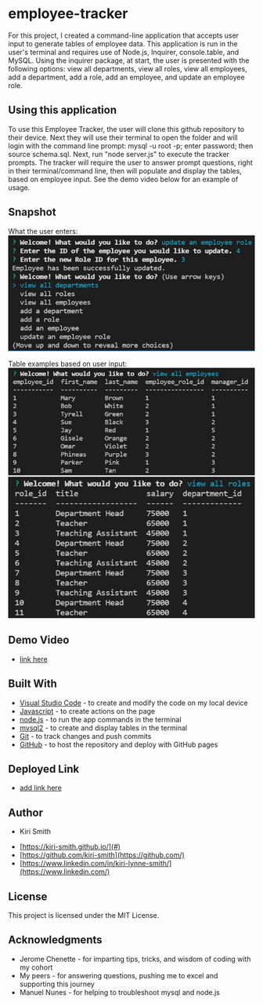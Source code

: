 # employee-tracker
For this project, I created a command-line application that accepts user input to generate tables of employee data. This application is run in the user's terminal and requires use of Node.js, Inquirer, console.table, and MySQL.  Using the inquirer package, at start, the user is presented with the following options: view all departments, view all roles, view all employees, add a department, add a role, add an employee, and update an employee role.

## Using this application
To use this Employee Tracker, the user will clone this github repository to their device.  Next they will use their terminal to open the folder and will login with the command line prompt: mysql -u root -p; enter password; then source schema.sql. Next, run "node server.js" to execute the tracker prompts.  The tracker will require the user to answer prompt questions, right in their terminal/command line, then will populate and display the tables, based on employee input.  See the demo video below for an example of usage.

## Snapshot

What the user enters:
<img src="assets\Snip1.JPG" alt="Screenshot of Inquirer Prompts">

Table examples based on user input:
<img src="assets\Snip2.JPG" alt="Snippet of ...">
<img src="assets\Snip3.JPG" alt="Snippet of ...">

## Demo Video

* [link here](#)

## Built With

* [Visual Studio Code](https://code.visualstudio.com/) - to create and modify the code on my local device
* [Javascript](https://www.javascript.com/) - to create actions on the page
* [node.js](https://nodejs.org/en/) - to run the app commands in the terminal
* [mysql2](https://www.npmjs.com/package/mysql2) - to create and display tables in the terminal
* [Git](https://git-scm.com/) - to track changes and push commits
* [GitHub](github.com) - to host the repository and deploy with GitHub pages

## Deployed Link

* [add link here](#)

## Author

* Kiri Smith 

- [https://kiri-smith.github.io/](#)
- [https://github.com/kiri-smith](https://github.com/)
- [https://www.linkedin.com/in/kiri-lynne-smith/](https://www.linkedin.com/)

## License

This project is licensed under the MIT License.

## Acknowledgments

* Jerome Chenette - for imparting tips, tricks, and wisdom of coding with my cohort
* My peers - for answering questions, pushing me to excel and supporting this journey
* Manuel Nunes - for helping to troubleshoot mysql and node.js